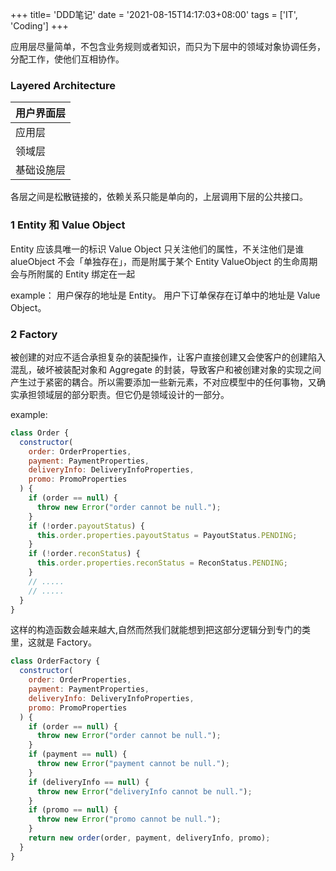 +++
title= 'DDD笔记'
date = '2021-08-15T14:17:03+08:00'
tags = ['IT', 'Coding']
+++



应用层尽量简单，不包含业务规则或者知识，而只为下层中的领域对象协调任务，分配工作，使他们互相协作。


### Layered Architecture

| 用户界面层 |
| ---------- |
| 应用层     |
| 领域层     |
| 基础设施层 |

各层之间是松散链接的，依赖关系只能是单向的，上层调用下层的公共接口。

### 1 Entity 和 Value Object

Entity 应该具唯一的标识
Value Object 只关注他们的属性，不关注他们是谁
alueObject 不会「单独存在」，而是附属于某个 Entity
ValueObject 的生命周期会与所附属的 Entity 绑定在一起

example：
用户保存的地址是 Entity。
用户下订单保存在订单中的地址是 Value Object。

### 2 Factory

被创建的对应不适合承担复杂的装配操作，让客户直接创建又会使客户的创建陷入混乱，破坏被装配对象和 Aggregate 的封装，导致客户和被创建对象的实现之间产生过于紧密的耦合。所以需要添加一些新元素，不对应模型中的任何事物，又确实承担领域层的部分职责。但它仍是领域设计的一部分。

example:

```js
class Order {
  constructor(
    order: OrderProperties,
    payment: PaymentProperties,
    deliveryInfo: DeliveryInfoProperties,
    promo: PromoProperties
  ) {
    if (order == null) {
      throw new Error("order cannot be null.");
    }
    if (!order.payoutStatus) {
      this.order.properties.payoutStatus = PayoutStatus.PENDING;
    }
    if (!order.reconStatus) {
      this.order.properties.reconStatus = ReconStatus.PENDING;
    }
    // .....
    // .....
  }
}
```

这样的构造函数会越来越大,自然而然我们就能想到把这部分逻辑分到专门的类里，这就是 Factory。

```js
class OrderFactory {
  constructor(
    order: OrderProperties,
    payment: PaymentProperties,
    deliveryInfo: DeliveryInfoProperties,
    promo: PromoProperties
  ) {
    if (order == null) {
      throw new Error("order cannot be null.");
    }
    if (payment == null) {
      throw new Error("payment cannot be null.");
    }
    if (deliveryInfo == null) {
      throw new Error("deliveryInfo cannot be null.");
    }
    if (promo == null) {
      throw new Error("promo cannot be null.");
    }
    return new order(order, payment, deliveryInfo, promo);
  }
}
```
